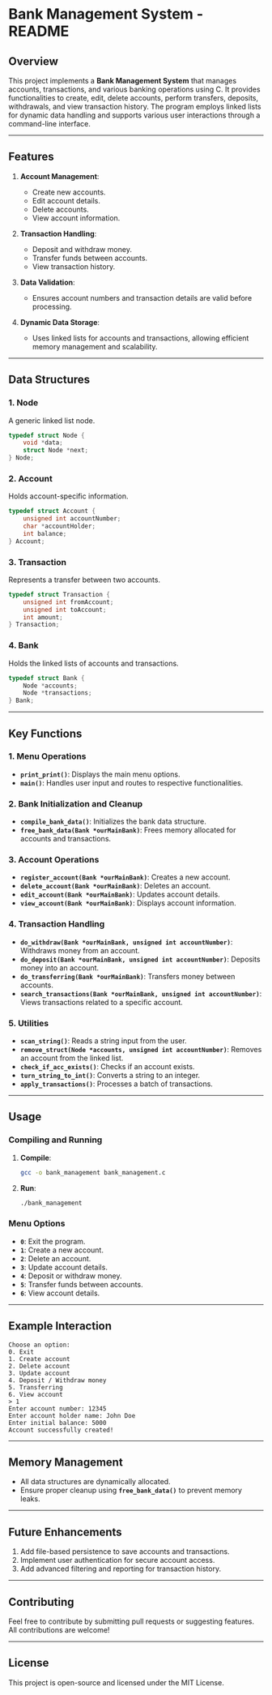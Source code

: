 
# Bank Management System - README

## Overview

This project implements a **Bank Management System** that manages accounts, transactions, and various banking operations using C. It provides functionalities to create, edit, delete accounts, perform transfers, deposits, withdrawals, and view transaction history. The program employs linked lists for dynamic data handling and supports various user interactions through a command-line interface.

---

## Features

1. **Account Management**:
   - Create new accounts.
   - Edit account details.
   - Delete accounts.
   - View account information.

2. **Transaction Handling**:
   - Deposit and withdraw money.
   - Transfer funds between accounts.
   - View transaction history.

3. **Data Validation**:
   - Ensures account numbers and transaction details are valid before processing.

4. **Dynamic Data Storage**:
   - Uses linked lists for accounts and transactions, allowing efficient memory management and scalability.

---

## Data Structures

### 1. **Node**
A generic linked list node.
```c
typedef struct Node {
    void *data;
    struct Node *next;
} Node;
```

### 2. **Account**
Holds account-specific information.
```c
typedef struct Account {
    unsigned int accountNumber;
    char *accountHolder;
    int balance;
} Account;
```

### 3. **Transaction**
Represents a transfer between two accounts.
```c
typedef struct Transaction {
    unsigned int fromAccount;
    unsigned int toAccount;
    int amount;
} Transaction;
```

### 4. **Bank**
Holds the linked lists of accounts and transactions.
```c
typedef struct Bank {
    Node *accounts;
    Node *transactions;
} Bank;
```

---

## Key Functions

### 1. **Menu Operations**
- **`print_print()`**: Displays the main menu options.
- **`main()`**: Handles user input and routes to respective functionalities.

### 2. **Bank Initialization and Cleanup**
- **`compile_bank_data()`**: Initializes the bank data structure.
- **`free_bank_data(Bank *ourMainBank)`**: Frees memory allocated for accounts and transactions.

### 3. **Account Operations**
- **`register_account(Bank *ourMainBank)`**: Creates a new account.
- **`delete_account(Bank *ourMainBank)`**: Deletes an account.
- **`edit_account(Bank *ourMainBank)`**: Updates account details.
- **`view_account(Bank *ourMainBank)`**: Displays account information.

### 4. **Transaction Handling**
- **`do_withdraw(Bank *ourMainBank, unsigned int accountNumber)`**: Withdraws money from an account.
- **`do_deposit(Bank *ourMainBank, unsigned int accountNumber)`**: Deposits money into an account.
- **`do_transferring(Bank *ourMainBank)`**: Transfers money between accounts.
- **`search_transactions(Bank *ourMainBank, unsigned int accountNumber)`**: Views transactions related to a specific account.

### 5. **Utilities**
- **`scan_string()`**: Reads a string input from the user.
- **`remove_struct(Node *accounts, unsigned int accountNumber)`**: Removes an account from the linked list.
- **`check_if_acc_exists()`**: Checks if an account exists.
- **`turn_string_to_int()`**: Converts a string to an integer.
- **`apply_transactions()`**: Processes a batch of transactions.

---

## Usage

### Compiling and Running
1. **Compile**:
   ```bash
   gcc -o bank_management bank_management.c
   ```
2. **Run**:
   ```bash
   ./bank_management
   ```

### Menu Options
- **`0`**: Exit the program.
- **`1`**: Create a new account.
- **`2`**: Delete an account.
- **`3`**: Update account details.
- **`4`**: Deposit or withdraw money.
- **`5`**: Transfer funds between accounts.
- **`6`**: View account details.

---

## Example Interaction

```plaintext
Choose an option:
0. Exit
1. Create account
2. Delete account
3. Update account
4. Deposit / Withdraw money
5. Transferring
6. View account
> 1
Enter account number: 12345
Enter account holder name: John Doe
Enter initial balance: 5000
Account successfully created!
```

---

## Memory Management

- All data structures are dynamically allocated.
- Ensure proper cleanup using **`free_bank_data()`** to prevent memory leaks.

---

## Future Enhancements

1. Add file-based persistence to save accounts and transactions.
2. Implement user authentication for secure account access.
3. Add advanced filtering and reporting for transaction history.

---

## Contributing

Feel free to contribute by submitting pull requests or suggesting features. All contributions are welcome!

---

## License

This project is open-source and licensed under the MIT License.
